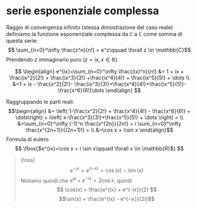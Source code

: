 
# serie esponenziale complessa

Raggio di convergenza infinito (stessa dimostrazione del caso reale)
definiamo la funzione esponenziale complessa da $\mathbb{C}$ a $\mathbb{C}$ come somma di questa serie:
$$ \sum_{n=0}^\infty  \frac{z^n}{n!} = e^z\qquad \forall z \in \mathbb{C}$$
Prendendo $z$ immaginario puro $(z = ix, x \in \mathbb{R})$

$$ \begin{align}
e^{ix}=\sum_{n=0}^\infty \frac{(ix)^n}{n!} &= 1 + ix + \frac{ix^2}{2!} + \frac{ix^3}{3!} +\frac{ix^4}{4!} + \frac{ix^5}{5!} + \dots \\
&=1 + ix - \frac{x^2}{2!}- \frac{ix^3}{3!}+\frac{x^4}{4!}+\frac{ix^5}{5!}-\frac{x^6}{6!}\dots
\end{align} $$

Raggruppando le parti reali:
$$\begin{align}
&= \left( 1-\frac{x^2}{2!} + \frac{x^4}{4!}  - \frac{x^6}{6!} + \dots\right) + i\left( x-\frac{x^3}{3!}+\frac{x^5}{5!} + \dots \right) =  \\
&=\sum_{n=0}^\infty (-1)^n \frac{x^{2n}}{2n!} + i \sum_{n=0}^\infty \frac{x^{2n+1}}{(2n+1)!} = \\
&=\cos x + i\sin x 
\end{align}$$
Formula di eulero 
$$ \fbox{$e^{ix}=\cos x + i \sin x\qquad \forall x \in \mathbb{R}$} $$


>[!oss]
>$$e^{-ix} = e^{i(-x)} = \cos(x) - i\sin(x)$$
>Notiamo quindi che $e^{ix} + e^{-ix} = 2\cos x$, quindi
>$$ \cos(x) = \frac{e^{ix} + e^{-ix}}{2} $$
>$$\sin(x) = \frac{e^{ix} - e^{-ix}}{2i}$$